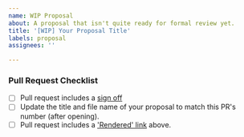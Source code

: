 ```yaml
---
name: WIP Proposal
about: A proposal that isn't quite ready for formal review yet.
title: '[WIP] Your Proposal Title'
labels: proposal
assignees: ''

---
```


<!-- Put your "rendered" link here -->

### Pull Request Checklist

<!-- Please read CONTRIBUTING.md before submitting your pull request -->

* [ ] Pull request includes a [sign off](https://github.com/matrix-org/matrix-spec-proposals/blob/master/CONTRIBUTING.md#sign-off)
* [ ] Update the title and file name of your proposal to match this PR's number (after opening).
* [ ] Pull request includes a ['Rendered' link](https://matrix.org/docs/spec/proposals#process) above.

<!-- Once the proposal is ready for review, ask in [#matrix-spec:matrix.org](https://matrix.to/#/#matrix-spec:matrix.org) to get it marked as such. -->
